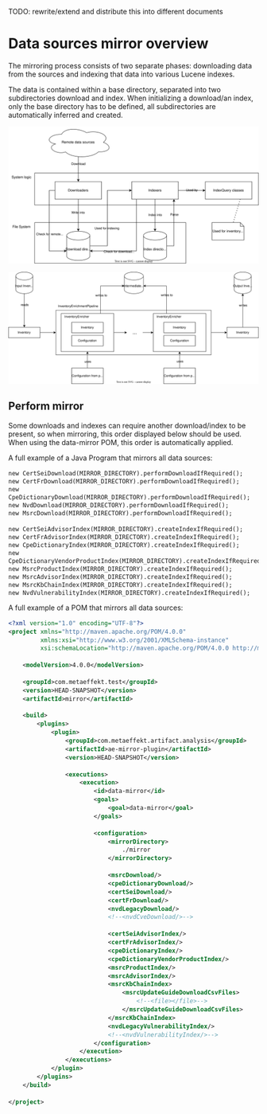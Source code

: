 TODO: rewrite/extend and distribute this into different documents
# Data sources mirror overview

The mirroring process consists of two separate phases: downloading data from the sources and indexing that data into
various Lucene indexes.

The data is contained within a base directory, separated into two subdirectories download and index. When initializing a
download/an index, only the base directory has to be defined, all subdirectories are automatically inferred and
created.

![mirror overview process image](mirror-documentation-overview.svg)

![todo](inventory-enrichment-process-overview.drawio.svg)

## Perform mirror

Some downloads and indexes can require another download/index to be present, so when mirroring, this order displayed
below should be used. When using the data-mirror POM, this order is automatically applied.

A full example of a Java Program that mirrors all data sources:

```
new CertSeiDownload(MIRROR_DIRECTORY).performDownloadIfRequired();
new CertFrDownload(MIRROR_DIRECTORY).performDownloadIfRequired();
new CpeDictionaryDownload(MIRROR_DIRECTORY).performDownloadIfRequired();
new NvdDownload(MIRROR_DIRECTORY).performDownloadIfRequired();
new MsrcDownload(MIRROR_DIRECTORY).performDownloadIfRequired();

new CertSeiAdvisorIndex(MIRROR_DIRECTORY).createIndexIfRequired();
new CertFrAdvisorIndex(MIRROR_DIRECTORY).createIndexIfRequired();
new CpeDictionaryIndex(MIRROR_DIRECTORY).createIndexIfRequired();
new CpeDictionaryVendorProductIndex(MIRROR_DIRECTORY).createIndexIfRequired();
new MsrcProductIndex(MIRROR_DIRECTORY).createIndexIfRequired();
new MsrcAdvisorIndex(MIRROR_DIRECTORY).createIndexIfRequired();
new MsrcKbChainIndex(MIRROR_DIRECTORY).createIndexIfRequired();
new NvdVulnerabilityIndex(MIRROR_DIRECTORY).createIndexIfRequired();
```

A full example of a POM that mirrors all data sources:

```xml
<?xml version="1.0" encoding="UTF-8"?>
<project xmlns="http://maven.apache.org/POM/4.0.0"
         xmlns:xsi="http://www.w3.org/2001/XMLSchema-instance"
         xsi:schemaLocation="http://maven.apache.org/POM/4.0.0 http://maven.apache.org/xsd/maven-4.0.0.xsd">

    <modelVersion>4.0.0</modelVersion>

    <groupId>com.metaeffekt.test</groupId>
    <version>HEAD-SNAPSHOT</version>
    <artifactId>mirror</artifactId>

    <build>
        <plugins>
            <plugin>
                <groupId>com.metaeffekt.artifact.analysis</groupId>
                <artifactId>ae-mirror-plugin</artifactId>
                <version>HEAD-SNAPSHOT</version>

                <executions>
                    <execution>
                        <id>data-mirror</id>
                        <goals>
                            <goal>data-mirror</goal>
                        </goals>

                        <configuration>
                            <mirrorDirectory>
                                ./mirror
                            </mirrorDirectory>

                            <msrcDownload/>
                            <cpeDictionaryDownload/>
                            <certSeiDownload/>
                            <certFrDownload/>
                            <nvdLegacyDownload/>
                            <!--<nvdCveDownload/>-->

                            <certSeiAdvisorIndex/>
                            <certFrAdvisorIndex/>
                            <cpeDictionaryIndex/>
                            <cpeDictionaryVendorProductIndex/>
                            <msrcProductIndex/>
                            <msrcAdvisorIndex/>
                            <msrcKbChainIndex>
                                <msrcUpdateGuideDownloadCsvFiles>
                                    <!--<file></file>-->
                                </msrcUpdateGuideDownloadCsvFiles>
                            </msrcKbChainIndex>
                            <nvdLegacyVulnerabilityIndex/>
                            <!--<nvdVulnerabilityIndex/>-->
                        </configuration>
                    </execution>
                </executions>
            </plugin>
        </plugins>
    </build>

</project>
```
